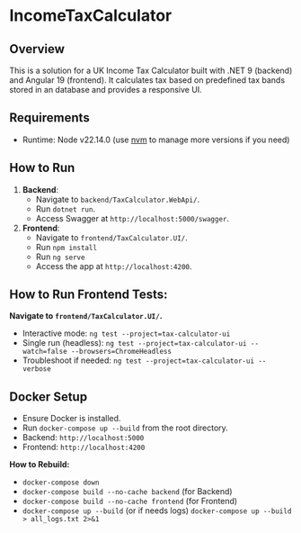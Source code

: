 # IncomeTaxCalculator

## Overview
This is a solution for a UK Income Tax Calculator built with .NET 9 (backend) and Angular 19 (frontend).
It calculates tax based on predefined tax bands stored in an database and provides a responsive UI.

## Requirements
- Runtime: Node v22.14.0 (use [nvm](https://github.com/coreybutler/nvm-windows) to manage more versions if you need)

## How to Run
1. **Backend**:
   - Navigate to `backend/TaxCalculator.WebApi/`.
   - Run `dotnet run`.
   - Access Swagger at `http://localhost:5000/swagger`.
2. **Frontend**:
   - Navigate to `frontend/TaxCalculator.UI/`.
   - Run `npm install`
   - Run `ng serve`
   - Access the app at `http://localhost:4200`.

## How to Run Frontend Tests:
   **Navigate to `frontend/TaxCalculator.UI/`.**  
   - Interactive mode: `ng test --project=tax-calculator-ui`
   - Single run (headless): `ng test --project=tax-calculator-ui --watch=false --browsers=ChromeHeadless`  
   - Troubleshoot if needed: `ng test --project=tax-calculator-ui --verbose`

## Docker Setup
   - Ensure Docker is installed.
   - Run `docker-compose up --build` from the root directory.
   - Backend: `http://localhost:5000`
   - Frontend: `http://localhost:4200`

   **How to Rebuild:**
   - `docker-compose down`
   - `docker-compose build --no-cache backend`	(for Backend)
   - `docker-compose build --no-cache frontend`		(for Frontend)
   - `docker-compose up --build`    (or if needs logs)     `docker-compose up --build > all_logs.txt 2>&1`
